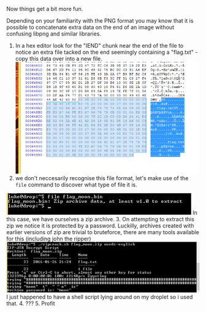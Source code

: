 Now things get a bit more fun.

Depending on your familiarity with the PNG format you may know that it is possible to concatenate extra data on the end of an image without confusing libpng and similar libraries.

1. In a hex editor look for the "IEND" chunk near the end of the file to notice an extra file tacked on the end seemingly containing a "flag.txt" - copy this data over into a new file.
![Moon in a hex editor](https://github.com/mercluke/sunshine2016/blob/master/moon/moon_p1.png)
2. we don't neccesarily recognise this file format, let's make use of the `file` command to discover what type of file it is.  

![file is a great way to discover file formats](https://github.com/mercluke/sunshine2016/blob/master/moon/moon_p2.png)
In this case, we have ourselves a zip archive.
3. On attempting to extract this zip we notice it is protected by a password.  Luckilly, archives created with earlier versions of zip are trivial to bruteforce, there are many tools available for this (including john the ripper)
![crack dat zip](https://github.com/mercluke/sunshine2016/blob/master/moon/moon_p3.png)
I just happened to have a shell script lying around on my droplet so i used that.
4. ???
5. Profit